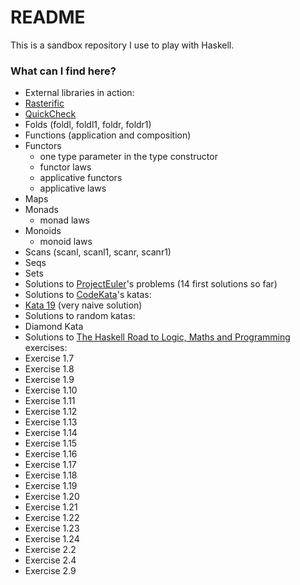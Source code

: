 # README #

This is a sandbox repository I use to play with Haskell.

### What can I find here? ###

* External libraries in action:
 * [Rasterific](https://hackage.haskell.org/package/Rasterific)
 * [QuickCheck](https://hackage.haskell.org/package/QuickCheck)
* Folds (foldl, foldl1, foldr, foldr1)
* Functions (application and composition)
* Functors
  * one type parameter in the type constructor
  * functor laws
  * applicative functors
  * applicative laws
* Maps
* Monads
  * monad laws
* Monoids
  * monoid laws
* Scans (scanl, scanl1, scanr, scanr1)
* Seqs
* Sets
* Solutions to [ProjectEuler](https://projecteuler.net/archives)'s problems (14 first solutions so far)
* Solutions to [CodeKata](http://codekata.com)'s katas:
 * [Kata 19](http://codekata.com/kata/kata19-word-chains/) (very naive solution)
* Solutions to random katas:
 * Diamond Kata
* Solutions to [The Haskell Road to Logic, Maths and Programming](http://homepages.cwi.nl/~jve/HR/) exercises:
 * Exercise 1.7
 * Exercise 1.8
 * Exercise 1.9
 * Exercise 1.10
 * Exercise 1.11
 * Exercise 1.12
 * Exercise 1.13
 * Exercise 1.14
 * Exercise 1.15
 * Exercise 1.16
 * Exercise 1.17
 * Exercise 1.18
 * Exercise 1.19
 * Exercise 1.20
 * Exercise 1.21
 * Exercise 1.22
 * Exercise 1.23
 * Exercise 1.24
 * Exercise 2.2
 * Exercise 2.4
 * Exercise 2.9
